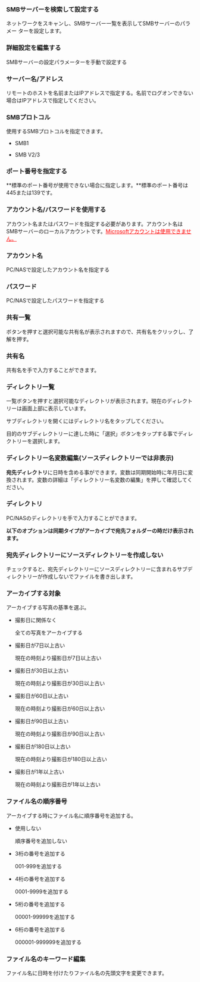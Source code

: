### SMBサーバーを検索して設定する

ネットワークをスキャンし、SMBサーバー一覧を表示してSMBサーバーのパラメー ターを設定します。 

### 詳細設定を編集する

SMBサーバーの設定パラメーターを手動で設定する 

### サーバー名/アドレス

リモートのホストを名前またはIPアドレスで指定する。名前でログオンできない場合はIPアドレスで指定してください。 

### SMBプロトコル

使用するSMBプロトコルを指定できます。

- SMB1

- SMB V2/3

### ポート番号を指定する

**標準のポート番号が使用できない場合に指定します。**標準のポート番号は445または139です。 

### アカウント名/パスワードを使用する

アカウント名またはパスワードを指定する必要があります。アカウント名はSMBサーバーのローカルアカウントです。<span style="color: red; "><u>Microsoftアカウントは使用できません。</u></span> 

### アカウント名

PC/NASで設定したアカウント名を指定する 

### パスワード

PC/NASで設定したパスワードを指定する 

### 共有一覧

ボタンを押すと選択可能な共有名が表示されますので、共有名をクリックし、了解を押す。 

### 共有名

共有名を手で入力することができます。 

### ディレクトリ一覧

一覧ボタンを押すと選択可能なディレクトリが表示されます。現在のディレクトリーは画面上部に表示しています。

サブディレクトリを開くにはディレクトリ名をタップしてください。

目的のサブディレクトリーに達した時に「選択」ボタンをタップする事でディレクトリーを選択します。 

### ディレクトリー名変数編集(ソースディレクトリーでは非表示)

**宛先ディレクトリ**に日時を含める事ができます。変数は同期開始時に年月日に変換されます。変数の詳細は「ディレクトリー名変数の編集」を押して確認してください。 

### ディレクトリ

PC/NASのディレクトリを手で入力することができます。 

**以下のオプションは同期タイプがアーカイブで宛先フォルダーの時だけ表示されます。**

### 宛先ディレクトリーにソースディレクトリーを作成しない

チェックすると、宛先ディレクトリーにソースディレクトリーに含まれるサブディレクトリーが作成しないでファイルを書き出します。 

### アーカイブする対象

アーカイブする写真の基準を選ぶ。

- 撮影日に関係なく

  全ての写真をアーカイブする

- 撮影日が7日以上古い

  現在の時刻より撮影日が7日以上古い

- 撮影日が30日以上古い

  現在の時刻より撮影日が30日以上古い

- 撮影日が60日以上古い

  現在の時刻より撮影日が60日以上古い

- 撮影日が90日以上古い

  現在の時刻より撮影日が90日以上古い

- 撮影日が180日以上古い

  現在の時刻より撮影日が180日以上古い

- 撮影日が1年以上古い

  現在の時刻より撮影日が1年以上古い

### ファイル名の順序番号

アーカイブする時にファイル名に順序番号を追加する。

- 使用しない

  順序番号を追加しない

- 3桁の番号を追加する

  001-999を追加する

- 4桁の番号を追加する

  0001-9999を追加する

- 5桁の番号を追加する

  00001-99999を追加する

- 6桁の番号を追加する

  000001-999999を追加する

### ファイル名のキーワード編集

ファイル名に日時を付けたりファイル名の先頭文字を変更できます。
